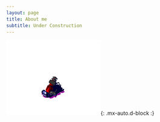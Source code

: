 ```yaml
---
layout: page
title: About me
subtitle: Under Construction
---
```


![Construction](/assets/img/under_construction.webp){: .mx-auto.d-block :}
